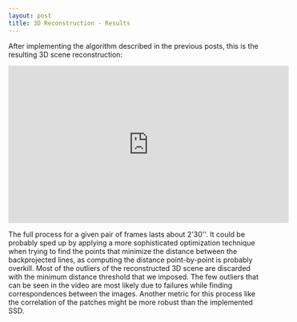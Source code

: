 ```yaml
---
layout: post
title: 3D Reconstruction - Results
---
```

After implementing the algorithm described in the previous posts, this is the resulting 3D scene reconstruction:

<iframe width="560" height="315" src="https://youtu.be/BqrZqJVbavc" frameborder="0" allow="autoplay; encrypted-media" allowfullscreen></iframe>

The full process for a given pair of frames lasts about 2'30''. It could be probably sped up by applying a more sophisticated optimization technique when trying to find the points that minimize the distance between the backprojected lines, as computing the distance point-by-point is probably overkill. Most of the outliers of the reconstructed 3D scene are discarded with the minimum distance threshold that we imposed. The few outliers that can be seen in the video are most likely due to failures while finding correspondences between the images. Another metric for this process like the correlation of the patches might be more robust than the implemented SSD.
